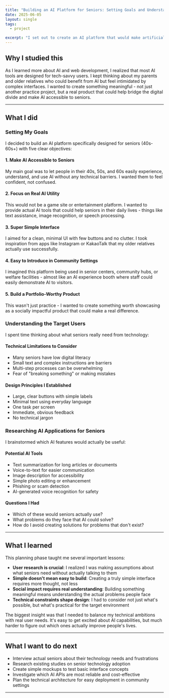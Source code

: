 ```yaml
---
title: "Building an AI Platform for Seniors: Setting Goals and Understanding the Challenge"  
date: 2025-06-05  
layout: single  
tags:  
  - project  

excerpt: "I set out to create an AI platform that would make artificial intelligence accessible to people in their 40s, 50s, and 60s - but first I had to understand what that really meant."  
---
```


## Why I studied this  

As I learned more about AI and web development, I realized that most AI tools are designed for tech-savvy users. I kept thinking about my parents and older relatives who could benefit from AI but feel intimidated by complex interfaces. I wanted to create something meaningful - not just another practice project, but a real product that could help bridge the digital divide and make AI accessible to seniors.  

---

## What I did  

### Setting My Goals  

I decided to build an AI platform specifically designed for seniors (40s-60s+) with five clear objectives:  

#### 1. Make AI Accessible to Seniors  
My main goal was to let people in their 40s, 50s, and 60s easily experience, understand, and use AI without any technical barriers. I wanted them to feel confident, not confused.  

#### 2. Focus on Real AI Utility  
This would not be a game site or entertainment platform. I wanted to provide actual AI tools that could help seniors in their daily lives - things like text assistance, image recognition, or speech processing.  

#### 3. Super Simple Interface  
I aimed for a clean, minimal UI with few buttons and no clutter. I took inspiration from apps like Instagram or KakaoTalk that my older relatives actually use successfully.  

#### 4. Easy to Introduce in Community Settings  
I imagined this platform being used in senior centers, community hubs, or welfare facilities - almost like an AI experience booth where staff could easily demonstrate AI to visitors.  

#### 5. Build a Portfolio-Worthy Product  
This wasn't just practice - I wanted to create something worth showcasing as a socially impactful product that could make a real difference.  

### Understanding the Target Users  

I spent time thinking about what seniors really need from technology:  

#### Technical Limitations to Consider  
- Many seniors have low digital literacy  
- Small text and complex instructions are barriers  
- Multi-step processes can be overwhelming  
- Fear of "breaking something" or making mistakes  

#### Design Principles I Established  
- Large, clear buttons with simple labels  
- Minimal text using everyday language  
- One task per screen  
- Immediate, obvious feedback  
- No technical jargon  

### Researching AI Applications for Seniors  

I brainstormed which AI features would actually be useful:  

#### Potential AI Tools  
- Text summarization for long articles or documents  
- Voice-to-text for easier communication  
- Image description for accessibility  
- Simple photo editing or enhancement  
- Phishing or scam detection  
- AI-generated voice recognition for safety  

#### Questions I Had  
- Which of these would seniors actually use?  
- What problems do they face that AI could solve?  
- How do I avoid creating solutions for problems that don't exist?  

---

## What I learned  

This planning phase taught me several important lessons:  

- **User research is crucial**: I realized I was making assumptions about what seniors need without actually talking to them  
- **Simple doesn't mean easy to build**: Creating a truly simple interface requires more thought, not less  
- **Social impact requires real understanding**: Building something meaningful means understanding the actual problems people face  
- **Technical constraints shape design**: I had to consider not just what's possible, but what's practical for the target environment  

The biggest insight was that I needed to balance my technical ambitions with real user needs. It's easy to get excited about AI capabilities, but much harder to figure out which ones actually improve people's lives.  

---

## What I want to do next  

- Interview actual seniors about their technology needs and frustrations  
- Research existing studies on senior technology adoption  
- Create simple mockups to test basic interface concepts  
- Investigate which AI APIs are most reliable and cost-effective  
- Plan the technical architecture for easy deployment in community settings  

---